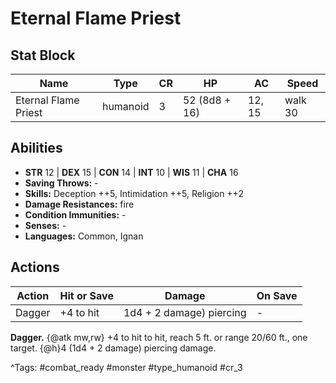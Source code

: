 # Eternal Flame Priest

## Stat Block

| Name | Type | CR | HP | AC | Speed |
|------|------|----|----|----|-------|
| Eternal Flame Priest | humanoid | 3 | 52 (8d8 + 16) | 12, 15 | walk 30 |

## Abilities

- **STR** 12 | **DEX** 15 | **CON** 14 | **INT** 10 | **WIS** 11 | **CHA** 16
- **Saving Throws:** -  
- **Skills:** Deception ++5, Intimidation ++5, Religion ++2  
- **Damage Resistances:** fire  
- **Condition Immunities:** -  
- **Senses:** -  
- **Languages:** Common, Ignan


## Actions

| Action | Hit or Save | Damage | On Save |
|--------|--------------|--------|----------|
| Dagger | +4 to hit | 1d4 + 2 damage) piercing | - |

**Dagger.** {@atk mw,rw} +4 to hit to hit, reach 5 ft. or range 20/60 ft., one target. {@h}4 (1d4 + 2 damage) piercing damage.


^Tags: #combat_ready #monster #type_humanoid #cr_3